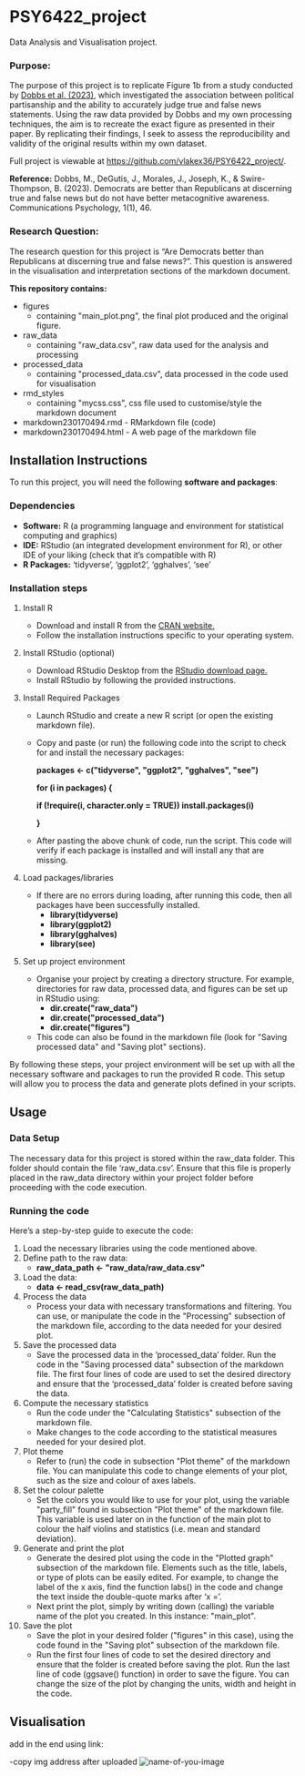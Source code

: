 # PSY6422_project
Data Analysis and Visualisation project.

### Purpose:

The purpose of this project is to replicate Figure 1b from a study conducted by [Dobbs et al. (2023)](https://www.nature.com/articles/s44271-023-00040-x), which investigated the association between political partisanship and the ability to accurately judge true and false news statements. Using the raw data provided by Dobbs and my own processing techniques, the aim is to recreate the exact figure as presented in their paper. By replicating their findings, I seek to assess the reproducibility and validity of the original results within my own dataset.

Full project is viewable at https://github.com/vlakex36/PSY6422_project/. 

**Reference:** Dobbs, M., DeGutis, J., Morales, J., Joseph, K., & Swire-Thompson, B. (2023). Democrats are better than Republicans at discerning true and false news but do not have better metacognitive awareness. Communications Psychology, 1(1), 46.

### Research Question:

The research question for this project is “Are Democrats better than Republicans at discerning true and false news?”. This question is answered in the visualisation and interpretation sections of the markdown document.

**This repository contains:**
+ figures
  + containing "main_plot.png", the final plot produced and the original figure.
+ raw_data
  + containing "raw_data.csv", raw data used for the analysis and processing
+ processed_data
  +  containing "processed_data.csv", data processed in the code used for visualisation
+ rmd_styles
  + containing "mycss.css", css file used to customise/style the markdown document
+ markdown230170494.rmd - RMarkdown file (code)
+ markdown230170494.html - A web page of the markdown file

## Installation Instructions
To run this project, you will need the following **software and packages**:

### Dependencies

+ **Software:** R (a programming language and environment for statistical computing and graphics)
+ **IDE:** RStudio (an integrated development environment for R), or other IDE of your liking (check that it’s compatible with R)
+ **R Packages:** ‘tidyverse’, ‘ggplot2’, ‘gghalves’, ‘see’

### Installation steps

1. Install R
   + Download and install R from the [CRAN website.](https://cran.r-project.org/)
   + Follow the installation instructions specific to your operating system.
2. Install RStudio (optional)
   + Download RStudio Desktop from the [RStudio download page.](https://posit.co/products/open-source/rstudio/)
   + Install RStudio by following the provided instructions.
3. Install Required Packages
   + Launch RStudio and create a new R script (or open the existing markdown file).
   + Copy and paste (or run) the following code into the script to check for and install the necessary packages:
     
     **packages <- c("tidyverse", "ggplot2", "gghalves", "see")**
     
     **for (i in packages) {**
     
       **if (!require(i, character.only = TRUE)) install.packages(i)**
     
     **}**
    + After pasting the above chunk of code, run the script. This code will verify if each package is installed and will install any that are missing.
4. Load packages/libraries
   + If there are no errors during loading, after running this code, then all packages have been successfully installed.
     + **library(tidyverse)**
     + **library(ggplot2)**
     + **library(gghalves)**
     + **library(see)**
       
5. Set up project environment
   + Organise your project by creating a directory structure. For example, directories for raw data, processed data, and figures can be set up in RStudio using:
     + **dir.create("raw_data")**
     + **dir.create("processed_data")**
     + **dir.create("figures")**     
   + This code can also be found in the markdown file (look for "Saving processed data" and "Saving plot" sections).
  
By following these steps, your project environment will be set up with all the necessary software and packages to run the provided R code. This setup will allow you to process the data and generate plots defined in your scripts.

## Usage
### Data Setup

The necessary data for this project is stored within the raw_data folder. This folder should contain the file ‘raw_data.csv’. Ensure that this file is properly placed in the raw_data directory within your project folder before proceeding with the code execution.

### Running the code

Here’s a step-by-step guide to execute the code:
1. Load the necessary libraries using the code mentioned above.
2. Define path to the raw data:
   + **raw_data_path <- "raw_data/raw_data.csv"**
3. Load the data:
   + **data <- read_csv(raw_data_path)**
4. Process the data
   + Process your data with necessary transformations and filtering. You can use, or manipulate the code in the "Processing" subsection of the markdown file, according to the data needed for your desired plot.
5. Save the processed data
   + Save the processed data in the ‘processed_data’ folder. Run the code in the "Saving processed data" subsection of the markdown file. The first four lines of code are used to set the desired directory and ensure that the ‘processed_data’ folder is created before saving the data.
6. Compute the necessary statistics
   + Run the code under the "Calculating Statistics" subsection of the markdown file.
   + Make changes to the code according to the statistical measures needed for your desired plot.
7. Plot theme
   + Refer to (run) the code in subsection "Plot theme" of the markdown file. You can manipulate this code to change elements of your plot, such as the size and colour of axes labels.
8. Set the colour palette
   + Set the colors you would like to use for your plot, using the variable "party_fill" found in subsection "Plot theme" of the markdown file. This variable is used later on in the function of the main plot to colour the half violins and statistics (i.e. mean and standard deviation).
9. Generate and print the plot
   + Generate the desired plot using the code in the "Plotted graph" subsection of the markdown file. Elements such as the title, labels, or type of plots can be easily edited. For example, to change the label of the x axis, find the function labs() in the code and change the text inside the double-quote marks after ‘x =’.
   + Next print the plot, simply by writing down (calling) the variable name of the plot you created. In this instance: "main_plot".
10. Save the plot
    + Save the plot in your desired folder ("figures" in this case), using the code found in the "Saving plot" subsection of the markdown file.
    +  Run the first four lines of code to set the desired directory and ensure that the folder is created before saving the plot. Run the last line of code (ggsave() function) in order to save the figure. You can change the size of the plot by changing the units, width and height in the code.



## Visualisation

add in the end using link:

-copy img address after uploaded
![name-of-you-image](https://your-copied-image-address)



